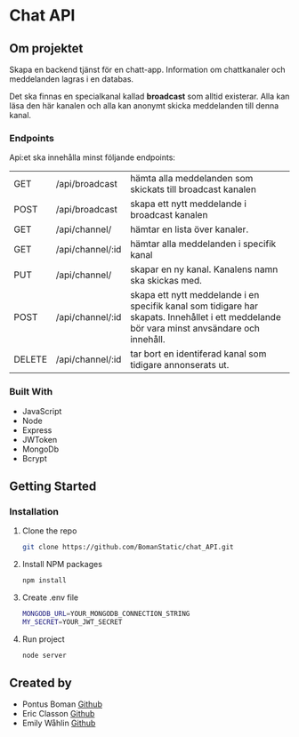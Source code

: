 # Chat API

## Om projektet

Skapa en backend tjänst för en chatt-app. Information om chattkanaler och meddelanden lagras i en databas.

Det ska finnas en specialkanal kallad **broadcast** som alltid existerar. Alla kan läsa den här kanalen och alla kan anonymt skicka meddelanden till denna kanal.

### Endpoints

Api:et ska innehålla minst följande endpoints:

|        |                  |                                                                                                                                             |
| ------ | ---------------- | ------------------------------------------------------------------------------------------------------------------------------------------- |
| GET    | /api/broadcast   | hämta alla meddelanden som skickats till broadcast kanalen                                                                                  |
| POST   | /api/broadcast   | skapa ett nytt meddelande i broadcast kanalen                                                                                               |
| GET    | /api/channel/    | hämtar en lista över kanaler.                                                                                                               |
| GET    | /api/channel/:id | hämtar alla meddelanden i specifik kanal                                                                                                    |
| PUT    | /api/channel/    | skapar en ny kanal. Kanalens namn ska skickas med.                                                                                          |
| POST   | /api/channel/:id | skapa ett nytt meddelande i en specifik kanal som tidigare har skapats. Innehållet i ett meddelande bör vara minst anvsändare och innehåll. |
| DELETE | /api/channel/:id | tar bort en identiferad kanal som tidigare annonserats ut.                                                                                  |

### Built With

-   JavaScript
-   Node
-   Express
-   JWToken
-   MongoDb
-   Bcrypt

## Getting Started

### Installation

1. Clone the repo
    ```sh
    git clone https://github.com/BomanStatic/chat_API.git
    ```
2. Install NPM packages
    ```sh
    npm install
    ```
3. Create .env file
    ```sh
    MONGODB_URL=YOUR_MONGODB_CONNECTION_STRING
    MY_SECRET=YOUR_JWT_SECRET
    ```
4. Run project
    ```sh
    node server
    ```

## Created by

-   Pontus Boman [Github](https://github.com/BomanStatic)
-   Eric Classon [Github](https://github.com/EricClasson)
-   Emily Wåhlin [Github](https://github.com/EmilyWahlin)
